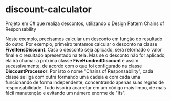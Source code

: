 # discount-calculator
Projeto em C# que realiza descontos, utilizando o Design Pattern Chains of Responsability

Neste exemplo, precisamos calcular um desconto em função do resultado do outro. Por exemplo, primeiro tentamos calcular o desconto na classe **FiveItensDiscount**. Caso o desconto seja aplicado, será retornado o valor final e o resultado apresentado na tela. Mas se o desconto não for aplicado, ela irá chamar a próxima classe **FiveHundredDiscount** e assim sucessivamente, de acordo com o que foi configurado na classe **DiscountProcessor**. Por isto o nome "Chains of Responsability", cada classe se liga com outra formando uma cadeia e com cada uma funcionando de forma independente, concentrando apenas suas regras de responsabilidade. Tudo isso irá acarretar em um código mais limpo, de mais fácil manutenção e evitando um número enorme de "ifs".
